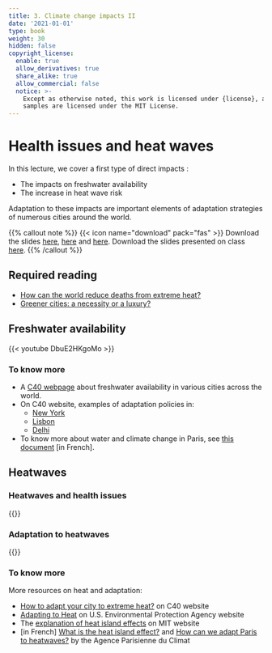 ```yaml
---
title: 3. Climate change impacts II 
date: '2021-01-01'
type: book
weight: 30
hidden: false
copyright_license:
  enable: true
  allow_derivatives: true
  share_alike: true
  allow_commercial: false
  notice: >-
    Except as otherwise noted, this work is licensed under {license}, and code
    samples are licensed under the MIT License.
---
```

# Health issues and heat waves

<!--more-->

In this lecture, we cover a first type of direct impacts : 
- The impacts on freshwater availability
- The increase in heat wave risk

Adaptation to these impacts are important elements of adaptation strategies of numerous cities around the world. 

{{% callout note %}}
{{< icon name="download" pack="fas" >}} Download the slides [here](https://www.centre-cired.fr/wp-content/uploads/2024/05/course-water.pdf), [here](https://www.centre-cired.fr/wp-content/uploads/2024/05/course-UHI-risk.pdf) and [here](https://www.centre-cired.fr/wp-content/uploads/2024/05/UHI-adaptation.pdf). Download the slides presented on class [here](https://www.centre-cired.fr/wp-content/uploads/2024/05/slides-en-cours-3-UHI-maladaptation.pdf).
{{% /callout %}}

## Required reading

- [How can the world reduce deaths from extreme heat?](https://ourworldindata.org/how-can-the-world-reduce-deaths-from-extreme-heat)
- [Greener cities: a necessity or a luxury?](https://www.nature.com/articles/d41586-024-00477-y)



## Freshwater availability 
{{< youtube DbuE2HKgoMo >}}

### To know more
- A [C40 webpage](https://www.c40.org/other/the-future-we-don-t-want-restoring-the-flow) about freshwater availability in various cities across the world.
- On C40 website, examples of adaptation policies in:
  - [New York](https://www.c40knowledgehub.org/s/article/Cities100-In-New-York-City-effective-water-management-cuts-costs-and-carbon-and-boosts-resilience?language=en_US)
  - [Lisbon](https://www.c40knowledgehub.org/s/article/Cities100-Lisbon-is-future-proofing-its-water-supply-with-a-recycled-water-programme-and-rain-fed-greenspaces?language=en_US)
  - [Delhi](https://www.c40knowledgehub.org/s/article/Cities100-Delhi-is-providing-clean-and-free-water-for-all-and-investing-in-a-water-secure-future?language=en_US)
- To know more about water and climate change in Paris, see [this document](https://www.apc-paris.com/actualite/changement-climatique-a-paris-quels-impacts-sur-leau) [in French].

## Heatwaves
### Heatwaves and health issues
{{<youtube ipiBfS4cxy4>}}
### Adaptation to heatwaves
{{<youtube Xovo8Lc1qPo>}}
 
### To know more

More resources on heat and adaptation:
- [How to adapt your city to extreme heat?](https://www.c40knowledgehub.org/s/article/How-to-adapt-your-city-to-extreme-heat?language=en_US) on C40 website
- [Adapting to Heat](https://www.epa.gov/heatislands/adapting-heat) on 
U.S. Environmental Protection Agency website
- The [explanation of heat island effects](https://climate.mit.edu/explainers/urban-heat-islands) on MIT website
- [in French] [What is the heat island effect?](https://www.apc-paris.com/sites/www.apc-paris.com/files/file_fields/2018/09/25/icu-brochureapc-mf.pdf) and [How can we adapt Paris to heatwaves?](https://www.apc-paris.com/publication/comment-adapter-territoire-parisien-futures-canicules-pistes-strategies-dadaptation) by the Agence Parisienne du Climat



